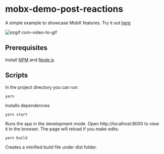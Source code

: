 # mobx-demo-post-reactions
A simple example to showcase MobX features. Try it out [here]()

![ezgif com-video-to-gif](https://user-images.githubusercontent.com/30471808/73444950-93d76400-4351-11ea-9976-d88886f57a56.gif)

## Prerequisites

Install [NPM](https://www.npmjs.com/) and [Node.js](https://nodejs.org/en/download/)

## Scripts
In the project directory you can run:

```yarn```

Installs dependencies

```yarn start```

Runs the app in the development mode.
Open http://localhost:8000 to view it in the browser.
The page will reload if you make edits.

```yarn build```

Creates a minified build file under dist folder.
